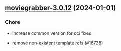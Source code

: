 

## [moviegrabber-3.0.12](https://github.com/truecharts/charts/compare/moviegrabber-3.0.11...moviegrabber-3.0.12) (2024-01-01)

### Chore



- increase common version for oci fixes

- remove non-existent template refs ([#16738](https://github.com/truecharts/charts/issues/16738))